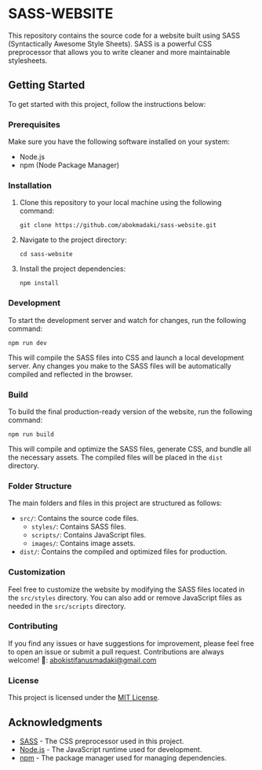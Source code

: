 # SASS-WEBSITE

This repository contains the source code for a website built using SASS (Syntactically Awesome Style Sheets). SASS is a powerful CSS preprocessor that allows you to write cleaner and more maintainable stylesheets.

## Getting Started

To get started with this project, follow the instructions below:

### Prerequisites

Make sure you have the following software installed on your system:

- Node.js
- npm (Node Package Manager)

### Installation

1. Clone this repository to your local machine using the following command:

   ```
   git clone https://github.com/abokmadaki/sass-website.git
   ```

2. Navigate to the project directory:

   ```
   cd sass-website
   ```

3. Install the project dependencies:

   ```
   npm install
   ```

### Development

To start the development server and watch for changes, run the following command:

```
npm run dev
```

This will compile the SASS files into CSS and launch a local development server. Any changes you make to the SASS files will be automatically compiled and reflected in the browser.

### Build

To build the final production-ready version of the website, run the following command:

```
npm run build
```

This will compile and optimize the SASS files, generate CSS, and bundle all the necessary assets. The compiled files will be placed in the `dist` directory.

### Folder Structure

The main folders and files in this project are structured as follows:

- `src/`: Contains the source code files.
  - `styles/`: Contains SASS files.
  - `scripts/`: Contains JavaScript files.
  - `images/`: Contains image assets.
- `dist/`: Contains the compiled and optimized files for production.

### Customization

Feel free to customize the website by modifying the SASS files located in the `src/styles` directory. You can also add or remove JavaScript files as needed in the `src/scripts` directory.

### Contributing

If you find any issues or have suggestions for improvement, please feel free to open an issue or submit a pull request. Contributions are always welcome!
📧: abokistifanusmadaki@gmail.com

### License

This project is licensed under the [MIT License](LICENSE).

## Acknowledgments

- [SASS](https://sass-lang.com/) - The CSS preprocessor used in this project.
- [Node.js](https://nodejs.org/) - The JavaScript runtime used for development.
- [npm](https://www.npmjs.com/) - The package manager used for managing dependencies.
